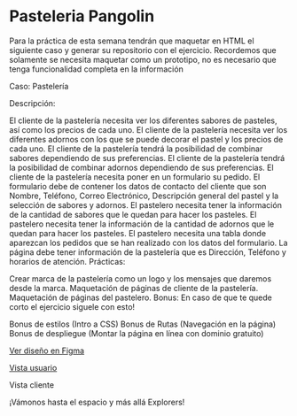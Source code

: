# Pasteleria Pangolin
Para la práctica de esta semana tendrán que maquetar en HTML el siguiente caso y generar su repositorio con el ejercicio.
Recordemos que solamente se necesita maquetar como un prototipo, no es necesario que tenga funcionalidad completa en la información

Caso: Pastelería

Descripción:

El cliente de la pastelería necesita ver los diferentes sabores de pasteles, así como los precios de cada uno.
El cliente de la pastelería necesita ver los diferentes adornos con los que se puede decorar el pastel y los precios de cada uno.
El cliente de la pastelería tendrá la posibilidad de combinar sabores dependiendo de sus preferencias.
El cliente de la pastelería tendrá la posibilidad de combinar adornos dependiendo de sus preferencias.
El cliente de la pastelería necesita poner en un formulario su pedido.
El formulario debe de contener los datos de contacto del cliente que son Nombre, Teléfono, Correo Electrónico, Descripción general del pastel y la selección de sabores y adornos.
El pastelero necesita tener la información de la cantidad de sabores que le quedan para hacer los pasteles.
El pastelero necesita tener la información de la cantidad de adornos que le quedan para hacer los pasteles.
El pastelero necesita una tabla donde aparezcan los pedidos que se han realizado con los datos del formulario.
La página debe tener información de la pastelería que es Dirección, Teléfono y horarios de atención.
Prácticas:

Crear marca de la pastelería como un logo y los mensajes que daremos desde la marca.
Maquetación de páginas de cliente de la pastelería.
Maquetación de páginas del pastelero.
Bonus: En caso de que te quede corto el ejercicio siguele con esto!

Bonus de estilos (Intro a CSS)
Bonus de Rutas (Navegación en la página)
Bonus de despliegue (Montar la página en línea con dominio gratuito)

[Ver diseño en Figma](https://www.figma.com/file/w9hCgrEivPioFEBsGRbiAr/Pangolin?node-id=64%3A8)

[Vista usuario](sandrajev.github.io/pasteleria/)

Vista cliente 

¡Vámonos hasta el espacio y más allá Explorers!
